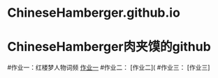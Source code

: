 # ChineseHamberger.github.io
ChineseHamberger肉夹馍的github
=====
#作业一：红楼梦人物词频
[作业一](ChineseHamberger.github.io/sunburst.html)
#作业二：
[作业二](
#作业三：
[作业三]
